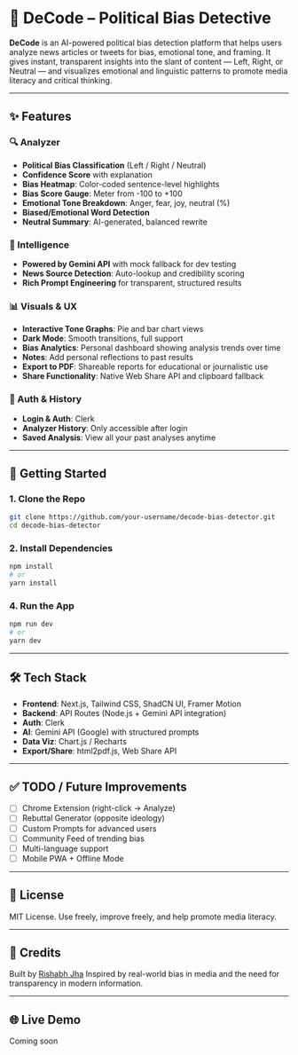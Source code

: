 # 🧠 DeCode – Political Bias Detective

**DeCode** is an AI-powered political bias detection platform that helps users analyze news articles or tweets for bias, emotional tone, and framing. It gives instant, transparent insights into the slant of content — Left, Right, or Neutral — and visualizes emotional and linguistic patterns to promote media literacy and critical thinking.

---

## ✨ Features

### 🔍 Analyzer
- **Political Bias Classification** (Left / Right / Neutral)
- **Confidence Score** with explanation
- **Bias Heatmap**: Color-coded sentence-level highlights
- **Bias Score Gauge**: Meter from -100 to +100
- **Emotional Tone Breakdown**: Anger, fear, joy, neutral (%)
- **Biased/Emotional Word Detection**
- **Neutral Summary**: AI-generated, balanced rewrite

### 🧠 Intelligence
- **Powered by Gemini API** with mock fallback for dev testing
- **News Source Detection**: Auto-lookup and credibility scoring
- **Rich Prompt Engineering** for transparent, structured results

### 📊 Visuals & UX
- **Interactive Tone Graphs**: Pie and bar chart views
- **Dark Mode**: Smooth transitions, full support
- **Bias Analytics**: Personal dashboard showing analysis trends over time
- **Notes**: Add personal reflections to past results
- **Export to PDF**: Shareable reports for educational or journalistic use
- **Share Functionality**: Native Web Share API and clipboard fallback

### 🔐 Auth & History
- **Login & Auth**: Clerk
- **Analyzer History**: Only accessible after login
- **Saved Analysis**: View all your past analyses anytime

---

## 🚀 Getting Started

### 1. Clone the Repo
```bash
git clone https://github.com/your-username/decode-bias-detector.git
cd decode-bias-detector
````

### 2. Install Dependencies

```bash
npm install
# or
yarn install
```

### 4. Run the App

```bash
npm run dev
# or
yarn dev
```

---

## 🛠 Tech Stack

* **Frontend**: Next.js, Tailwind CSS, ShadCN UI, Framer Motion
* **Backend**: API Routes (Node.js + Gemini API integration)
* **Auth**: Clerk
* **AI**: Gemini API (Google) with structured prompts
* **Data Viz**: Chart.js / Recharts
* **Export/Share**: html2pdf.js, Web Share API

---




## ✅ TODO / Future Improvements

* [ ] Chrome Extension (right-click → Analyze)
* [ ] Rebuttal Generator (opposite ideology)
* [ ] Custom Prompts for advanced users
* [ ] Community Feed of trending bias
* [ ] Multi-language support
* [ ] Mobile PWA + Offline Mode

---



## 📜 License

MIT License. Use freely, improve freely, and help promote media literacy.

---

## 🙌 Credits

Built by [Rishabh Jha](https://github.com/Rishu-e-work)
Inspired by real-world bias in media and the need for transparency in modern information.

---

## 🌐 Live Demo

Coming soon 



